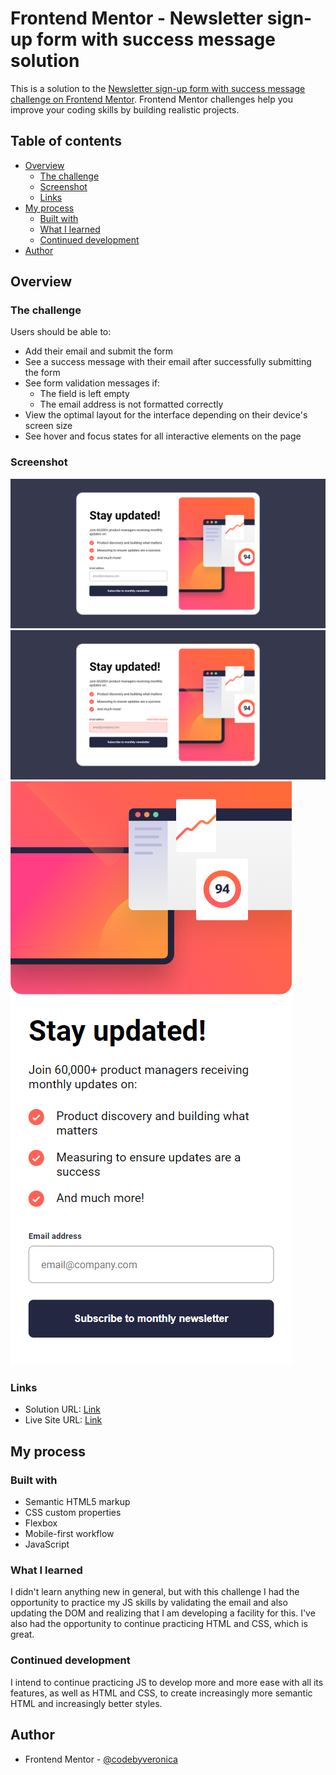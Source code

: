 # Frontend Mentor - Newsletter sign-up form with success message solution

This is a solution to the [Newsletter sign-up form with success message challenge on Frontend Mentor](https://www.frontendmentor.io/challenges/newsletter-signup-form-with-success-message-3FC1AZbNrv). Frontend Mentor challenges help you improve your coding skills by building realistic projects. 

## Table of contents

- [Overview](#overview)
  - [The challenge](#the-challenge)
  - [Screenshot](#screenshot)
  - [Links](#links)
- [My process](#my-process)
  - [Built with](#built-with)
  - [What I learned](#what-i-learned)
  - [Continued development](#continued-development)
- [Author](#author)

## Overview

### The challenge

Users should be able to:

- Add their email and submit the form
- See a success message with their email after successfully submitting the form
- See form validation messages if:
  - The field is left empty
  - The email address is not formatted correctly
- View the optimal layout for the interface depending on their device's screen size
- See hover and focus states for all interactive elements on the page

### Screenshot

![](./images/screenshots/desktop.png)
![](./images/screenshots/desktop-validation.png)
![](./images/screenshots/mobile.png)

### Links

- Solution URL: [Link](https://github.com/codebyveronica/newsletter-sign-up-form)
- Live Site URL: [Link](https://codebyveronica.github.io/newsletter-sign-up-form/)

## My process

### Built with

- Semantic HTML5 markup
- CSS custom properties
- Flexbox
- Mobile-first workflow
- JavaScript

### What I learned

I didn't learn anything new in general, but with this challenge I had the opportunity to practice my JS skills by validating the email and also updating the DOM and realizing that I am developing a facility for this. I've also had the opportunity to continue practicing HTML and CSS, which is great.

### Continued development

I intend to continue practicing JS to develop more and more ease with all its features, as well as HTML and CSS, to create increasingly more semantic HTML and increasingly better styles.

## Author

- Frontend Mentor - [@codebyveronica](https://www.frontendmentor.io/profile/codebyveronica)


